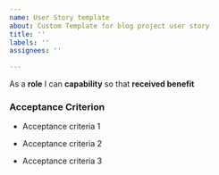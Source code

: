 ```yaml
---
name: User Story template
about: Custom Template for blog project user story
title: ''
labels: ''
assignees: ''

---
```


As a **role** I can **capability** so that **received benefit**

### Acceptance Criterion
- Acceptance criteria 1

- Acceptance criteria 2

- Acceptance criteria 3
